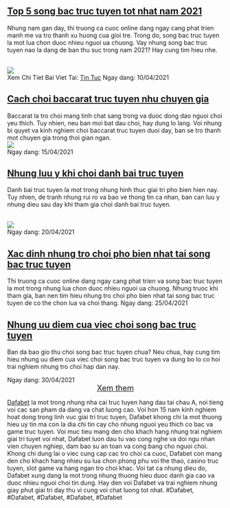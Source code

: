 <div class="article">
<h2><a href="#">Top 5 song bac truc tuyen tot nhat nam 2021</a></h2>

<p>Nhung nam gan day, thi truong ca cuoc online dang ngay cang phat trien manh me va tro thanh xu huong cua gioi tre. Trong do, song bac truc tuyen la mot lua chon duoc nhieu nguoi ua chuong. Vay nhung song bac truc tuyen nao la dang de ban thu suc trong nam 2021? Hay cung tim hieu nhe.</p><br><img src="https://dafabet.menu/wp-content/uploads/2024/05/cach-danh-keo-rung-1.jpeg"></br>
Xem Chi Tiet Bai Viet Tai: <a href="https://dafabet.menu/tin-tuc/">Tin Tuc</a>
<span>Ngay dang: 10/04/2021</span>
</div><div class="article">
<h2><a href="#">Cach choi baccarat truc tuyen nhu chuyen gia</a></h2>

<p>Baccarat la tro choi mang tinh chat sang trong va duoc dong dao nguoi choi yeu thich. Tuy nhien, neu ban moi bat dau choi, hay dung lo lang. Voi nhung bi quyet va kinh nghiem choi baccarat truc tuyen duoi day, ban se tro thanh mot chuyen gia trong thoi gian ngan.<br><img src="https://dafabet.menu/wp-content/uploads/2024/05/images-1.jpg"></br>
<span>Ngay dang: 15/04/2021</span>
</div><div class="article">
<h2><a href="#">Nhung luu y khi choi danh bai truc tuyen</a></h2>

<p>Danh bai truc tuyen la mot trong nhung hinh thuc giai tri pho bien hien nay. Tuy nhien, de tranh nhung rui ro va bao ve thong tin ca nhan, ban can luu y nhung dieu sau day khi tham gia choi danh bai truc tuyen.</p><br><img src="https://dafabet.menu/wp-content/uploads/2024/05/1671778672469.jpg"></br>
<span>Ngay dang: 20/04/2021</span>
</div><div class="article">
<h2><a href="#">Xac dinh nhung tro choi pho bien nhat tai song bac truc tuyen</a></h2>

<p>Thi truong ca cuoc online dang ngay cang phat trien va song bac truc tuyen la mot trong nhung lua chon duoc nhieu nguoi ua chuong. Nhung truoc khi tham gia, ban nen tim hieu nhung tro choi pho bien nhat tai song bac truc tuyen de co the chon lua va choi thang.
<span>Ngay dang: 25/04/2021</span>
</div><div class="article">
<h2><a href="#">Nhung uu diem cua viec choi song bac truc tuyen</a></h2>

<p>Ban da bao gio thu choi song bac truc tuyen chua? Neu chua, hay cung tim hieu nhung uu diem cua viec choi song bac truc tuyen va dung bo lo co hoi trai nghiem nhung tro choi hap dan nay.</p>
<span>Ngay dang: 30/04/2021</span>
</div><div style="text-align: center;">
<a href="#" style="font-size: 18px;">Xem them</a>
</div><p><a href="https://dafabet.menu/">Dafabet</a> la mot trong nhung nha cai truc tuyen hang dau tai chau A, noi tieng voi cac san pham da dang va chat luong cao. Voi hon 15 nam kinh nghiem hoat dong trong linh vuc giai tri truc tuyen, Dafabet khong chi la mot thuong hieu uy tin ma con la dia chi tin cay cho nhung nguoi yeu thich co bac va game truc tuyen. Voi muc tieu mang den cho khach hang nhung trai nghiem giai tri tuyet voi nhat, Dafabet luon dau tu vao cong nghe va doi ngu nhan vien chuyen nghiep, dam bao su an toan va cong bang cho nguoi choi. Khong chi dung lai o viec cung cap cac tro choi ca cuoc, Dafabet con mang den cho khach hang nhieu su lua chon phong phu voi the thao, casino truc tuyen, slot game va hang ngan tro choi khac. Voi tat ca nhung dieu do, Dafabet xung dang la mot trong nhung thuong hieu duoc danh gia cao va duoc nhieu nguoi choi tin dung. Hay den voi Dafabet va trai nghiem nhung giay phut giai tri day thu vi cung voi chat luong tot nhat.
#Dafabet, #Dafabet, #Dafabet, #Dafabet, #Dafabet
